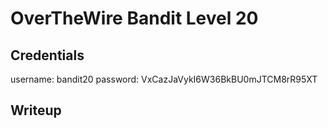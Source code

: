 # OverTheWire Bandit Level 20

## Credentials
username: bandit20
password: VxCazJaVykI6W36BkBU0mJTCM8rR95XT

## Writeup
